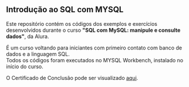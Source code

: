 ##  Introdução ao SQL com MYSQL

Este repositório contém os códigos dos exemplos e exercícios desenvolvidos durante o curso **"SQL com MySQL: manipule e consulte dados"**, da Alura.

É um curso voltando para iniciantes com primeiro contato com banco de dados e a linguagem SQL. <br>
Todos os códigos foram executados no MYSQL Workbench, instalado no início do curso.

O Certificado de Conclusão pode ser visualizado [aqui](https://cursos.alura.com.br/certificate/1d4df3c2-79c2-431b-84e0-e3982945ffb0).



